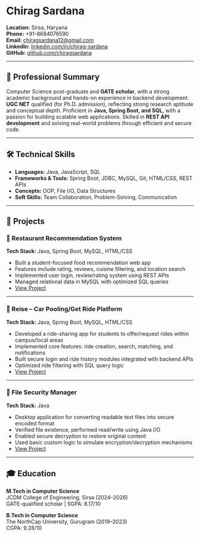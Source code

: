 # Chirag Sardana

**Location:** Sirsa, Haryana  
**Phone:** +91-8684076590  
**Email:** chiragsardana12@gmail.com  
**LinkedIn:** [linkedin.com/in/chirag-sardana](https://www.linkedin.com/in/chirag-sardana)  
**GitHub:** [github.com/chiragsardana](https://github.com/chiragsardana)

---

## 💼 Professional Summary  
Computer Science post-graduate and **GATE scholar**, with a strong academic background and hands-on experience in backend development. **UGC NET** qualified (for Ph.D. admission), reflecting strong research aptitude and conceptual depth. Proficient in **Java, Spring Boot, and SQL,** with a passion for building scalable web applications. Skilled in **REST API development** and solving real-world problems through efficient and secure code.

---

## 🛠️ Technical Skills  
- **Languages:** Java, JavaScript, SQL  
- **Frameworks & Tools:** Spring Boot, JDBC, MySQL, Git, HTML/CSS, REST APIs  
- **Concepts:** OOP, File I/O, Data Structures  
- **Soft Skills:** Team Collaboration, Problem-Solving, Communication

---

## 🚀 Projects

### 🔹 Restaurant Recommendation System  
**Tech Stack:** Java, Spring Boot, MySQL, HTML/CSS  
- Built a student-focused food recommendation web app  
- Features include rating, reviews, cuisine filtering, and location search
- Implemented user login, review/rating system using REST APIs
- Managed relational data in MySQL with optimized SQL queries
- [View Project](https://github.com/chiragsardana/exploria-revamped)

---

### 🔹 Reise – Car Pooling/Get Ride Platform  
**Tech Stack:** Java, Spring Boot, MySQL, HTML/CSS  
- Developed a ride-sharing app for students to offer/request rides within campus/local areas
- Implemented core features: ride creation, search, matching, and notifications
- Built secure login and ride history modules integrated with backend APIs
- Optimized ride filtering with SQL query logic
- [View Project](https://github.com/chiragsardana/reise-carpool)

---

### 🔹 File Security Manager  
**Tech Stack:** Java  
- Desktop application for converting readable text files into secure encoded format
- Verified file existence, performed read/write using Java I/O
- Enabled secure decryption to restore original content
- Used basic custom logic to simulate encryption/decryption mechanisms
- [View Project](https://github.com/chiragsardana/file-security)
---

## 🎓 Education  
**M.Tech in Computer Science**  
JCDM College of Engineering, Sirsa (2024–2026)  
GATE-qualified scholar | SGPA: 8.17/10

**B.Tech in Computer Science**  
The NorthCap University, Gurugram (2019–2023)  
CGPA: 9.28/10

<!---
chiragsardana/chiragsardana is a ✨ special ✨ repository because its `README.md` (this file) appears on your GitHub profile.
You can click the Preview link to take a look at your changes.
--->
